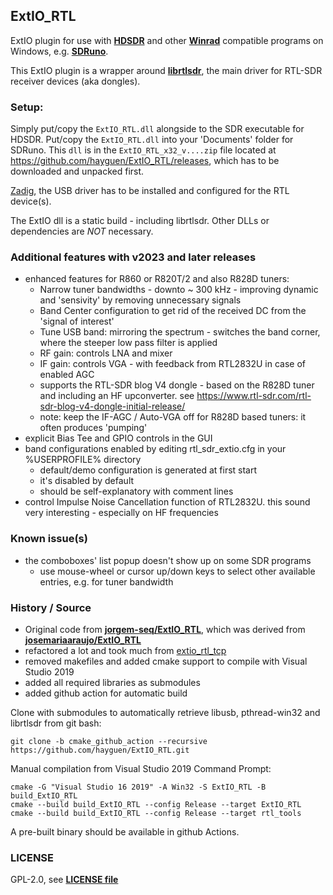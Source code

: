 ## ExtIO_RTL

ExtIO plugin for use with [**HDSDR**](https://hdsdr.de/) and other [**Winrad**](https://www.i2phd.org/winrad/) compatible programs on Windows, e.g. [**SDRuno**](https://www.sdrplay.com/sdruno/).

This ExtIO plugin is a wrapper around [**librtlsdr**](https://github.com/hayguen/librtlsdr), the main driver for RTL-SDR receiver devices (aka dongles).


### Setup:

Simply put/copy the `ExtIO_RTL.dll` alongside to the SDR executable for HDSDR.
Put/copy the `ExtIO_RTL.dll` into your 'Documents' folder for SDRuno.
This `dll` is in the `ExtIO_RTL_x32_v....zip` file located at https://github.com/hayguen/ExtIO_RTL/releases, which has to be downloaded and unpacked first.

[Zadig](https://zadig.akeo.ie/), the USB driver has to be installed and configured for the RTL device(s).

The ExtIO dll is a static build - including librtlsdr. Other DLLs or dependencies are *NOT* necessary.


### Additional features with v2023 and later releases

* enhanced features for R860 or R820T/2 and also R828D tuners:
  - Narrow tuner bandwidths - downto ~ 300 kHz - improving dynamic and 'sensivity' by removing unnecessary signals
  - Band Center configuration to get rid of the received DC from the 'signal of interest'
  - Tune USB band: mirroring the spectrum - switches the band corner, where the steeper low pass filter is applied
  - RF gain: controls LNA and mixer
  - IF gain: controls VGA - with feedback from RTL2832U in case of enabled AGC
  - supports the RTL-SDR blog V4 dongle - based on the R828D tuner and including an HF upconverter. see  https://www.rtl-sdr.com/rtl-sdr-blog-v4-dongle-initial-release/
  - note: keep the IF-AGC / Auto-VGA off for R828D based tuners: it often produces 'pumping'
* explicit Bias Tee and GPIO controls in the GUI
* band configurations enabled by editing rtl_sdr_extio.cfg in your %USERPROFILE% directory
  - default/demo configuration is generated at first start
  - it's disabled by default
  - should be self-explanatory with comment lines
* control Impulse Noise Cancellation function of RTL2832U. this sound very interesting - especially on HF frequencies


### Known issue(s)

* the comboboxes' list popup doesn't show up on some SDR programs
  - use mouse-wheel or cursor up/down keys to select other available entries, e.g. for tuner bandwidth


### History / Source

* Original code from [**jorgem-seq/ExtIO_RTL**](https://github.com/jorgem-seq/ExtIO_RTL), which was derived from [**josemariaaraujo/ExtIO_RTL**](https://github.com/josemariaaraujo/ExtIO_RTL)
* refactored a lot and took much from [extio_rtl_tcp](https://github.com/hayguen/extio_rtl_tcp)
* removed makefiles and added cmake support to compile with Visual Studio 2019
* added all required libraries as submodules
* added github action for automatic build

Clone with submodules to automatically retrieve libusb, pthread-win32 and librtlsdr from git bash:

```
git clone -b cmake_github_action --recursive https://github.com/hayguen/ExtIO_RTL.git
```

Manual compilation from Visual Studio 2019 Command Prompt:
```
cmake -G "Visual Studio 16 2019" -A Win32 -S ExtIO_RTL -B build_ExtIO_RTL
cmake --build build_ExtIO_RTL --config Release --target ExtIO_RTL
cmake --build build_ExtIO_RTL --config Release --target rtl_tools
```

A pre-built binary should be available in github Actions.

### LICENSE

GPL-2.0, see [**LICENSE file**](COPYING)
